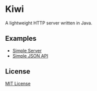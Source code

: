 # Kiwi
A lightweight HTTP server written in Java.

## Examples
- [Simple Server](https://github.com/TASSIA710/Kiwi/blob/main/src/test/java/examples/simple/SimpleServer.java)
- [Simple JSON API](https://github.com/TASSIA710/Kiwi/blob/main/src/test/java/examples/simple_json/SimpleJsonApi.java)

## License
[MIT License](https://github.com/TASSIA710/Kiwi/blob/master/LICENSE)
